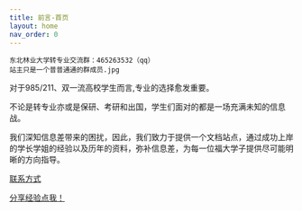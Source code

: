 ```yaml
---
title: 前言-首页
layout: home
nav_order: 0
---
```

```
东北林业大学转专业交流群：465263532（qq）
站主只是一个普普通通的群成员.jpg
```
对于985/211、双一流高校学生而言,专业的选择愈发重要。

不论是转专业亦或是保研、考研和出国，学生们面对的都是一场充满未知的信息战。

我们深知信息差带来的困扰，因此，我们致力于提供一个文档站点，通过成功上岸的学长学姐的经验以及历年的资料，弥补信息差，为每一位福大学子提供尽可能明晰的方向指导。

[联系方式](/contact.html)  

[分享经验点我！](/contribute.html) 